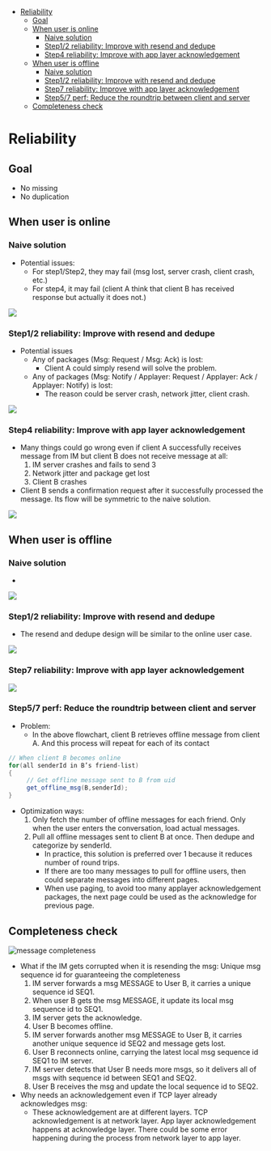 - [Reliability](#reliability)
  - [Goal](#goal)
  - [When user is online](#when-user-is-online)
    - [Naive solution](#naive-solution)
    - [Step1/2 reliability: Improve with resend and dedupe](#step12-reliability-improve-with-resend-and-dedupe)
    - [Step4 reliability: Improve with app layer acknowledgement](#step4-reliability-improve-with-app-layer-acknowledgement)
  - [When user is offline](#when-user-is-offline)
    - [Naive solution](#naive-solution-1)
    - [Step1/2 reliability: Improve with resend and dedupe](#step12-reliability-improve-with-resend-and-dedupe-1)
    - [Step7 reliability: Improve with app layer acknowledgement](#step7-reliability-improve-with-app-layer-acknowledgement)
    - [Step5/7 perf: Reduce the roundtrip between client and server](#step57-perf-reduce-the-roundtrip-between-client-and-server)
  - [Completeness check](#completeness-check)

# Reliability 
## Goal
* No missing 
* No duplication

## When user is online

### Naive solution
* Potential issues:
  * For step1/Step2, they may fail (msg lost, server crash, client crash, etc.)
  * For step4, it may fail (client A think that client B has received response but actually it does not.)

![](../.gitbook/assets/im_nonfunc_reliability_online_naive.png)

### Step1/2 reliability: Improve with resend and dedupe
* Potential issues
  * Any of packages (Msg: Request / Msg: Ack) is lost: 
    * Client A could simply resend will solve the problem. 
  * Any of packages (Msg: Notify / Applayer: Request / Applayer: Ack / Applayer: Notify) is lost:
    * The reason could be server crash, network jitter, client crash.

![](../.gitbook/assets/im_nonfunc_reliability_online_resenddedupe.png)

### Step4 reliability: Improve with app layer acknowledgement

* Many things could go wrong even if client A successfully receives message from IM but client B does not receive message at all:
  1. IM server crashes and fails to send 3
  2. Network jitter and package get lost
  3. Client B crashes
* Client B sends a confirmation request after it successfully processed the message. Its flow will be symmetric to the naive solution.

![](../.gitbook/assets/im_nonfunc_reliability_online.png)

## When user is offline

### Naive solution
* 

![](../.gitbook/assets/im_nonfunc_reliability_offline_naive.png)

### Step1/2 reliability: Improve with resend and dedupe

* The resend and dedupe design will be similar to the online user case. 

![](../.gitbook/assets/im_nonfunc_reliability_offline_resenddedupe.png)

### Step7 reliability: Improve with app layer acknowledgement

![](../.gitbook/assets/im_nonfunc_reliability_offline.png)

### Step5/7 perf: Reduce the roundtrip between client and server
* Problem:
  * In the above flowchart, client B retrieves offline message from client A. And this process will repeat for each of its contact

```java
// When client B becomes online
for(all senderId in B’s friend-list)
{ 
     // Get offline message sent to B from uid
     get_offline_msg(B,senderId);   
}
```

* Optimization ways:
  1. Only fetch the number of offline messages for each friend. Only when the user enters the conversation, load actual messages. 
  2. Pull all offline messages sent to client B at once. Then dedupe and categorize by senderId. 
     * In practice, this solution is preferred over 1 because it reduces number of round trips. 
     * If there are too many messages to pull for offline users, then could separate messages into different pages. 
     * When use paging, to avoid too many applayer acknowledgement packages, the next page could be used as the acknowledge for previous page. 

## Completeness check

![message completeness](../.gitbook/assets/messenger\_completeness.jpg)

* What if the IM gets corrupted when it is resending the msg: Unique msg sequence id for guaranteeing the completeness
  1. IM server forwards a msg MESSAGE to User B, it carries a unique sequence id SEQ1.
  2. When user B gets the msg MESSAGE, it update its local msg sequence id to SEQ1.
  3. IM server gets the acknowledge.
  4. User B becomes offline.
  5. IM server forwards another msg MESSAGE to User B, it carries another unique sequence id SEQ2 and message gets lost.
  6. User B reconnects online, carrying the latest local msg sequence id SEQ1 to IM server.
  7. IM server detects that User B needs more msgs, so it delivers all of msgs with sequence id between SEQ1 and SEQ2.
  8. User B receives the msg and update the local sequence id to SEQ2.
* Why needs an acknowledgement even if TCP layer already acknowledges msg:
  * These acknowledgement are at different layers. TCP acknowledgement is at network layer. App layer acknowledgement happens at acknowledge layer. There could be some error happening during the process from network layer to app layer.
